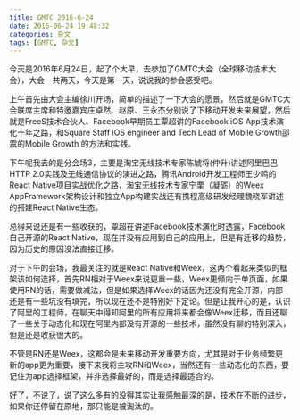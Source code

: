 ```yaml
---
title: GMTC 2016-6-24
date: 2016-06-24 19:48:32
categories: 杂文
tags: [GMTC, 杂文]
---
```

今天是2016年6月24日，起了个大早，去参加了GMTC大会（全球移动技术大会），大会一共两天，今天是第一天，说说我的参会感受吧。
<!--more-->
上午首先由大会主编徐川开场，简单的描述了一下大会的愿景，然后就是GMTC大会联席主席和特邀嘉宾庄卓然、赵原、王永杰分别说了下移动开发未来展望，然后就是FreeS技术合伙人、Facebook早期员工覃超讲的Facebook iOS App技术演化十年之路，和Square Staff iOS engineer and Tech Lead of Mobile Growth邵震的Mobile Growth 的方法和实践。

下午呢我去的是分会场3，主要是淘宝无线技术专家陈虓将(仲升)讲述阿里巴巴HTTP 2.0实践及无线通信协议的演进之路，腾讯Android开发工程师王少鸣的React Native项目实战优化之路，淘宝无线技术专家宁栗（凝砺）的Weex AppFramework架构设计和独立App构建实战还有携程高级研发经理魏晓军讲述的搭建React Native生态。

总得来说还是有一些收获的，覃超在讲述Facebook技术演化时透露，Facebook自己开源的React Native，现在并没有应用到自己的应用上，但是有迁移的趋势，因为历史的原因没法直接迁移。

对于下午的会场，我最关注的就是React Native和Weex，这两个看起来类似的框架该如何选择，首先RN相对于Weex来说更重一些，Weex更倾向于单页面，如果使用RN的话，需要做减法，但是如果选择Weex的话因为还没有完全开源，内部还是有一些坑没有填完，所以现在还不是特别好下定论。但是让我开心的是，认识了阿里的工程师，在聊天中得知阿里的所有应用将来都会像Weex迁移，而且还聊了一些关于动态化和现在阿里内部没有开源的一些技术，虽然没有聊的特别深入，但是还是收获很大的。

不管是RN还是Weex，这都会是未来移动开发重要方向，尤其是对于业务频繁更新的app更为重要，接下来我将主攻RN和Weex，当然还有一些动态化的东西，要记住为app选择框架，并非选择最好的，而是选择最适合的。

好了，不说了，说了这么多有的没得其实让我感触最深的是，技术在不断的进步，如果你还停留在原地，那只能是被淘汰的。